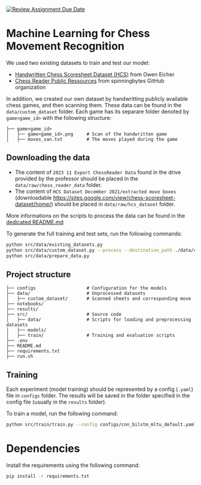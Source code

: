 [![Review Assignment Due Date](https://classroom.github.com/assets/deadline-readme-button-22041afd0340ce965d47ae6ef1cefeee28c7c493a6346c4f15d667ab976d596c.svg)](https://classroom.github.com/a/UDdkOEMs)

# Machine Learning for Chess Movement Recognition

We used two existing datasets to train and test our model:
- [Handwritten Chess Scoresheet Dataset (HCS)](https://tc11.cvc.uab.es/datasets/HCS_1/) from Owen Eicher
- [Chess Reader Public Ressources](https://www.dropbox.com/scl/fo/mfoclmkggrnv0u8wufck8/h?rlkey=v0prueklq3mqsav823voin5yi&e=3&dl=0) from spinningbytes GitHub organization

In addition, we created our own dataset by handwritting publicly available chess games, and then scanning them. These data can be found in the `data/custom_dataset` folder. Each game has its separare folder denoted by `game<game_id>` with the following structure:

```
├── game<game_id>
│   ├── game<game_id>.png     # Scan of the handwritten game                  
│   ├── moves_san.txt         # The moves played during the game
```

## Downloading the data

* The content of `2023 11 Export ChessReader Data` found in the drive provided by the professor should be placed in the `data/raw/chess_reader_data` folder. 
* The content of `HCS Dataset December 2021/extracted move boxes` (downloadable https://sites.google.com/view/chess-scoresheet-dataset/home/) should be placed in `data/raw/hcs_dataset` folder.

More informations on the scripts to process the data can be found in the [dedicated README.md](https://github.com/CS-433/ml-project-2-syc-group/blob/main/src/data/README.md)

To generate the full training and test sets, run the following commands: 
```bash
python src/data/existing_datasets.py
python src/data/custom_dataset.py --process --destination_path ./data/custom_dataset
python src/data/prepare_data.py
```

## Project structure 

```
├── configs                   # Configuration for the models
├── data/                     # Unprocessed datasets
│   ├── custom_dataset/       # Scanned sheets and corresponding move 
├── notebooks/                
├── results/                  
├── src/                      # Source code 
│   ├── data/                 # Scripts for loading and preprocessing datasets
│   ├── models/               
│   ├── train/                # Training and evaluation scripts
├── .env                      
├── README.md
├── requirements.txt
├── run.sh            
```

## Training

Each experiment (model training) should be represented by a config (`.yaml`) file in `configs` folder. 
The results will be saved in the folder specified in the config file (usually in the `results` folder). 

To train a model, run the following command: 
```bash
python src/train/train.py --config configs/cnn_bilstm_mltu_default.yaml
```

# Dependencies 

Install the requirements using the following command:

```bash
pip install -r requirements.txt
``` 
